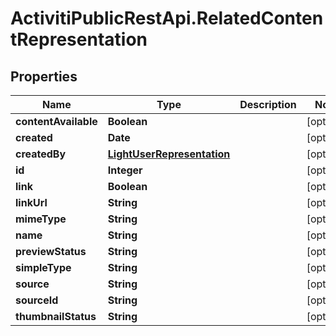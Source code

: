 # ActivitiPublicRestApi.RelatedContentRepresentation

## Properties
Name | Type | Description | Notes
------------ | ------------- | ------------- | -------------
**contentAvailable** | **Boolean** |  | [optional] 
**created** | **Date** |  | [optional] 
**createdBy** | [**LightUserRepresentation**](LightUserRepresentation.md) |  | [optional] 
**id** | **Integer** |  | [optional] 
**link** | **Boolean** |  | [optional] 
**linkUrl** | **String** |  | [optional] 
**mimeType** | **String** |  | [optional] 
**name** | **String** |  | [optional] 
**previewStatus** | **String** |  | [optional] 
**simpleType** | **String** |  | [optional] 
**source** | **String** |  | [optional] 
**sourceId** | **String** |  | [optional] 
**thumbnailStatus** | **String** |  | [optional] 


